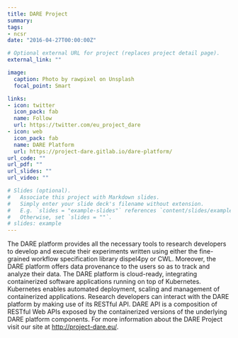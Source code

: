 ```yaml
---
title: DARE Project
summary: 
tags:
- ncsr
date: "2016-04-27T00:00:00Z"

# Optional external URL for project (replaces project detail page).
external_link: ""

image:
  caption: Photo by rawpixel on Unsplash
  focal_point: Smart

links:
- icon: twitter
  icon_pack: fab
  name: Follow
  url: https://twitter.com/eu_project_dare
- icon: web
  icon_pack: fab
  name: DARE Platform
  url: https://project-dare.gitlab.io/dare-platform/
url_code: ""
url_pdf: ""
url_slides: ""
url_video: ""

# Slides (optional).
#   Associate this project with Markdown slides.
#   Simply enter your slide deck's filename without extension.
#   E.g. `slides = "example-slides"` references `content/slides/example-slides.md`.
#   Otherwise, set `slides = ""`.
# slides: example
---
```


The DARE platform provides all the necessary tools to research developers to develop and execute their experiments written using either the fine-grained workflow specification library dispel4py or CWL. Moreover, the DARE platform offers data provenance to the users so as to track and analyze their data. The DARE platform is cloud-ready, integrating containerized software applications running on top of Kubernetes. Kubernetes enables automated deployment, scaling and management of containerized applications. Research developers can interact with the DARE platform by making use of its RESTful API. DARE API is a composition of RESTful Web APIs exposed by the containerized versions of the underlying DARE platform components. For more information about the DARE Project visit our site at http://project-dare.eu/.
